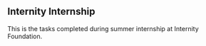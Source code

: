## Internity Internship  

This is the tasks completed during summer internship at Internity Foundation.
